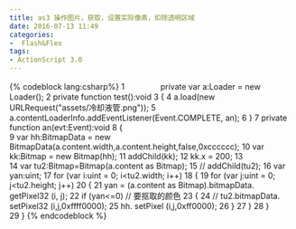 ```yaml
---
title: as3 操作图片，获取，设置实际像素，扣除透明区域
date: 2016-07-13 11:49
categories:
-  Flash&Flex
tags:
- ActionScript 3.0
---
```


<!-- more -->
{% codeblock lang:csharp%}
 1 　　　　 private var a:Loader = new Loader();
 2         private function test():void
 3         {
 4             a.load(new URLRequest("assets/冷却液管.png"));
 5             a.contentLoaderInfo.addEventListener(Event.COMPLETE, an);
 6         }
 7         private function an(evt:Event):void 
 8         {   
 9             var hh:BitmapData = new BitmapData(a.content.width,a.content.height,false,0xcccccc);
10             var kk:Bitmap = new Bitmap(hh);
11             addChild(kk);
12             kk.x = 200;
13             
14             var tu2:Bitmap=Bitmap(a.content as Bitmap);
15 //            addChild(tu2);
16             var yan:uint;
17             for (var i:uint = 0; i<tu2.width; i++) 
18             {
19                 for (var j:uint = 0; j<tu2.height; j++) 
20                 {
21                     yan = (a.content as Bitmap).bitmapData. getPixel32 (i, j);
22                     if (yan<=0)  // 要抠取的颜色 
23                     {
24 //                        tu2.bitmapData. setPixel32 (i,j,0xffff0000);
25                         hh. setPixel (i,j,0xff0000);
26                     }
27                 }
28             }   
29         }
{% endcodeblock %}